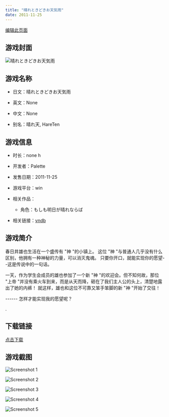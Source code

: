 ```yaml
---
title: "晴れときどきお天気雨"
date: 2011-11-25
---
```

[编辑此页面](https://github.com/ACG-3/ADV3-source/blob/main/source/_posts/%E5%A4%A9%E6%B0%97%E9%9B%A8.md)

## 游戏封面

![晴れときどきお天気雨](https%3A//pan.timero.xyz/onedrive/img_lib_001/%E5%A4%A9%E6%B0%97%E9%9B%A8_cover.avif)


## 游戏名称

- 日文：晴れときどきお天気雨
- 英文：None
- 中文：None

- 别名：晴れ天, HareTen


## 游戏信息

- 时长：none h
- 开发者：Palette
- 发售日期：2011-11-25
- 游戏平台：win
- 相关作品：
   - 角色：もしも明日が晴れならば

- 相关链接：[vndb](https://vndb.org/v5193)


## 游戏简介

春日井雄也生活在一个盛传有 "神 "的小镇上。
这位 "神 "与普通人几乎没有什么区别，他拥有一种神秘的力量，可以消灭鬼魂。
只要你开口，就能实现你的愿望--这是传说中的一句话。

一天，作为学生会成员的雄也参加了一个新 "神 "的欢迎会。但不知何故，那位 "上帝 "并没有乘火车到来，而是从天而降，砸在了我们主人公的头上，清楚地露出了她的内裤！
就这样，雄也和这位不可靠又笨手笨脚的新 "神 "开始了交往！

------ 怎样才能实现我的愿望呢？

.


## 下载链接

[点击下载](https://pan.timero.xyz/onedrive/adv_lib_001/%E5%A4%A9%E6%B0%97%E9%9B%A8)


## 游戏截图


![Screenshot 1](https%3A//pan.timero.xyz/onedrive/img_lib_001/%E5%A4%A9%E6%B0%97%E9%9B%A8_Screenshot_1.avif)

![Screenshot 2](https%3A//pan.timero.xyz/onedrive/img_lib_001/%E5%A4%A9%E6%B0%97%E9%9B%A8_Screenshot_2.avif)

![Screenshot 3](https%3A//pan.timero.xyz/onedrive/img_lib_001/%E5%A4%A9%E6%B0%97%E9%9B%A8_Screenshot_3.avif)

![Screenshot 4](https%3A//pan.timero.xyz/onedrive/img_lib_001/%E5%A4%A9%E6%B0%97%E9%9B%A8_Screenshot_4.avif)

![Screenshot 5](https%3A//pan.timero.xyz/onedrive/img_lib_001/%E5%A4%A9%E6%B0%97%E9%9B%A8_Screenshot_5.avif)

